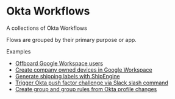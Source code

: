 # Okta Workflows
A collections of Okta Workflows

Flows are grouped by their primary purpose or app.

Examples
- [Offboard Google Workspace users](/Google%20Workspace/offboard_google_workspace_users)
- [Create company owned devices in Google Workspace](/Google%20Workspace/create_company_owned_devices%20_google_workspace)
- [Generate shipping labels with ShipEngine](/ShipEngine/generate_shipping_labels_shipengine)
- [Trigger Okta push factor challenge via Slack slash command](/Slack/okta_push_factor_challenge_via_slack_slash_command)
- [Create group and group rules from Okta profile changes](/Okta-Workflows/tree/main/Okta/Create%20group%20and%20group%20rules%20from%20profile%20changes)
